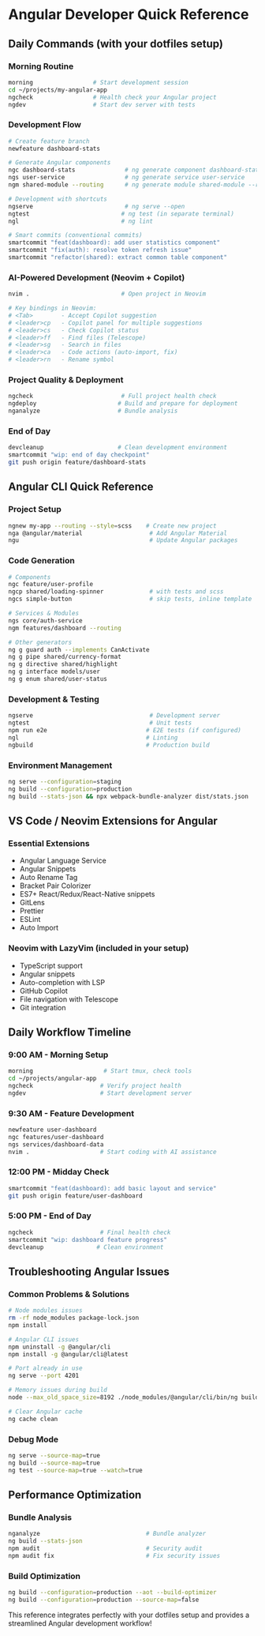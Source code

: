 # Angular Developer Quick Reference

## Daily Commands (with your dotfiles setup)

### Morning Routine
```bash
morning                 # Start development session
cd ~/projects/my-angular-app
ngcheck                 # Health check your Angular project
ngdev                   # Start dev server with tests
```

### Development Flow
```bash
# Create feature branch
newfeature dashboard-stats

# Generate Angular components
ngc dashboard-stats              # ng generate component dashboard-stats
ngs user-service                 # ng generate service user-service
ngm shared-module --routing      # ng generate module shared-module --routing

# Development with shortcuts
ngserve                          # ng serve --open
ngtest                          # ng test (in separate terminal)
ngl                             # ng lint

# Smart commits (conventional commits)
smartcommit "feat(dashboard): add user statistics component"
smartcommit "fix(auth): resolve token refresh issue"
smartcommit "refactor(shared): extract common table component"
```

### AI-Powered Development (Neovim + Copilot)
```bash
nvim .                          # Open project in Neovim

# Key bindings in Neovim:
# <Tab>        - Accept Copilot suggestion
# <leader>cp   - Copilot panel for multiple suggestions
# <leader>cs   - Check Copilot status
# <leader>ff   - Find files (Telescope)
# <leader>sg   - Search in files
# <leader>ca   - Code actions (auto-import, fix)
# <leader>rn   - Rename symbol
```

### Project Quality & Deployment
```bash
ngcheck                         # Full project health check
ngdeploy                       # Build and prepare for deployment
nganalyze                      # Bundle analysis
```

### End of Day
```bash
devcleanup                     # Clean development environment
smartcommit "wip: end of day checkpoint"
git push origin feature/dashboard-stats
```

## Angular CLI Quick Reference

### Project Setup
```bash
ngnew my-app --routing --style=scss    # Create new project
nga @angular/material                   # Add Angular Material
ngu                                     # Update Angular packages
```

### Code Generation
```bash
# Components
ngc feature/user-profile
ngcp shared/loading-spinner             # with tests and scss
ngcs simple-button                      # skip tests, inline template

# Services & Modules
ngs core/auth-service
ngm features/dashboard --routing

# Other generators
ng g guard auth --implements CanActivate
ng g pipe shared/currency-format
ng g directive shared/highlight
ng g interface models/user
ng g enum shared/user-status
```

### Development & Testing
```bash
ngserve                                 # Development server
ngtest                                  # Unit tests
npm run e2e                            # E2E tests (if configured)
ngl                                    # Linting
ngbuild                                # Production build
```

### Environment Management
```bash
ng serve --configuration=staging
ng build --configuration=production
ng build --stats-json && npx webpack-bundle-analyzer dist/stats.json
```

## VS Code / Neovim Extensions for Angular

### Essential Extensions
- Angular Language Service
- Angular Snippets
- Auto Rename Tag
- Bracket Pair Colorizer
- ES7+ React/Redux/React-Native snippets
- GitLens
- Prettier
- ESLint
- Auto Import

### Neovim with LazyVim (included in your setup)
- TypeScript support
- Angular snippets
- Auto-completion with LSP
- GitHub Copilot
- File navigation with Telescope
- Git integration

## Daily Workflow Timeline

### 9:00 AM - Morning Setup
```bash
morning                    # Start tmux, check tools
cd ~/projects/angular-app
ngcheck                   # Verify project health
ngdev                     # Start development server
```

### 9:30 AM - Feature Development
```bash
newfeature user-dashboard
ngc features/user-dashboard
ngs services/dashboard-data
nvim .                    # Start coding with AI assistance
```

### 12:00 PM - Midday Check
```bash
smartcommit "feat(dashboard): add basic layout and service"
git push origin feature/user-dashboard
```

### 5:00 PM - End of Day
```bash
ngcheck                   # Final health check
smartcommit "wip: dashboard feature progress"
devcleanup               # Clean environment
```

## Troubleshooting Angular Issues

### Common Problems & Solutions
```bash
# Node modules issues
rm -rf node_modules package-lock.json
npm install

# Angular CLI issues
npm uninstall -g @angular/cli
npm install -g @angular/cli@latest

# Port already in use
ng serve --port 4201

# Memory issues during build
node --max_old_space_size=8192 ./node_modules/@angular/cli/bin/ng build

# Clear Angular cache
ng cache clean
```

### Debug Mode
```bash
ng serve --source-map=true
ng build --source-map=true
ng test --source-map=true --watch=true
```

## Performance Optimization

### Bundle Analysis
```bash
nganalyze                              # Bundle analyzer
ng build --stats-json
npm audit                              # Security audit
npm audit fix                          # Fix security issues
```

### Build Optimization
```bash
ng build --configuration=production --aot --build-optimizer
ng build --configuration=production --source-map=false
```

This reference integrates perfectly with your dotfiles setup and provides a streamlined Angular development workflow!
